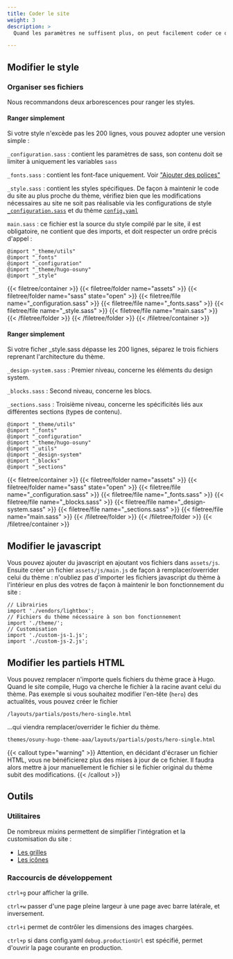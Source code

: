 ```yaml
---
title: Coder le site
weight: 3
description: >
  Quand les paramètres ne suffisent plus, on peut facilement coder ce que l'on veut

---
```


## Modifier le style

### Organiser ses fichiers

Nous recommandons deux arborescences pour ranger les styles.

#### Ranger simplement

Si votre style n'excède pas les 200 lignes, vous pouvez adopter une version simple :

`_configuration.sass` : contient les paramètres de sass, son contenu doit se limiter à uniquement les variables `sass`

`_fonts.sass` : contient les font-face uniquement. Voir ["Ajouter des polices"](/docs/website/coder-le-side/fonts/)

`_style.sass` : contient les styles spécifiques. De façon à maintenir le code du site au plus proche du thème, vérifiez bien que les modifications nécessaires au site ne soit pas réalisable via les configurations de style [`_configuration.sass`](https://github.com/osunyorg/theme/blob/main/assets/sass/_theme/_configuration.sass) et du thème [`config.yaml`](https://github.com/osunyorg/theme/blob/main/config.yaml)

`main.sass` : ce fichier est la source du style compilé par le site, il est obligatoire, ne contient que des imports, et doit respecter un ordre précis d'appel :

```{filename="main.sass"}
@import "_theme/utils"
@import "_fonts"
@import "_configuration"
@import "_theme/hugo-osuny"
@import "_style"
```

{{< filetree/container >}}
  {{< filetree/folder name="assets" >}}
    {{< filetree/folder name="sass" state="open" >}}
      {{< filetree/file name="_configuration.sass" >}}
      {{< filetree/file name="_fonts.sass" >}}
      {{< filetree/file name="_style.sass" >}}
      {{< filetree/file name="main.sass" >}}
    {{< /filetree/folder >}}
  {{< /filetree/folder >}}
{{< /filetree/container >}}

#### Ranger simplement

Si votre ficher _style.sass dépasse les 200 lignes, séparez le trois fichiers reprenant l'architecture du thème.

`_design-system.sass` : Premier niveau, concerne les éléments du design system.

`_blocks.sass` : Second niveau, concerne les blocs.

`_sections.sass` : Troisième niveau, concerne les spécificités liés aux différentes sections (types de contenu).

```{filename="main.sass"}
@import "_theme/utils"
@import "_fonts"
@import "_configuration"
@import "_theme/hugo-osuny"
@import "_utils"
@import "_design-system"
@import "_blocks"
@import "_sections"
```

{{< filetree/container >}}
  {{< filetree/folder name="assets" >}}
    {{< filetree/folder name="sass" state="open" >}}
      {{< filetree/file name="_configuration.sass" >}}
      {{< filetree/file name="_fonts.sass" >}}
      {{< filetree/file name="_blocks.sass" >}}
      {{< filetree/file name="_design-system.sass" >}}
      {{< filetree/file name="_sections.sass" >}}
      {{< filetree/file name="main.sass" >}}
    {{< /filetree/folder >}}
  {{< /filetree/folder >}}
{{< /filetree/container >}}

## Modifier le javascript

Vous pouvez ajouter du javascript en ajoutant vos fichiers dans `assets/js`. Ensuite créer un fichier `assets/js/main.js` de façon à remplacer/overrider celui du thème : n'oubliez pas d'importer les fichiers javascript du thème à l'intérieur en plus des votres de façon à maintenir le bon fonctionnement du site : 

```{filename="/assets/js/main.js"}
// Librairies
import './vendors/lightbox';
// Fichiers du thème nécessaire à son bon fonctionnement
import './theme/';
// Customisation
import './custom-js-1.js';
import './custom-js-2.js';
```

## Modifier les partiels HTML

Vous pouvez remplacer n'importe quels fichiers du thème grace à Hugo. Quand le site compile, Hugo va cherche le fichier à la racine avant celui du thème. Pas exemple si vous souhaitez modifier l'en-tête (`hero`) des actualités, vous pouvez créer le fichier

```
/layouts/partials/posts/hero-single.html
```

...qui viendra remplacer/overrider le fichier du thème.

```
themes/osuny-hugo-theme-aaa/layouts/partials/posts/hero-single.html
```

{{< callout type="warning" >}}
  Attention, en décidant d'écraser un fichier HTML, vous ne bénéficierez plus des mises à jour de ce fichier. Il faudra alors mettre à jour manuellement le fichier si le fichier original du thème subit des modifications.
{{< /callout >}}


## Outils

### Utilitaires

De nombreux mixins permettent de simplifier l'intégration et la customisation du site :

- [Les grilles](/docs/website/coder-le-side/grilles/)
- [Les icônes](/docs/website/coder-le-side/icons/)

### Raccourcis de développement

`ctrl+g` pour afficher la grille.

`ctrl+w` passer d'une page pleine largeur à une page avec barre latérale, et inversement.

`ctrl+i` permet de contrôler les dimensions des images chargées.

`ctrl+p` si dans config.yaml ```debug.productionUrl``` est spécifié, permet d'ouvrir la page courante en production.
